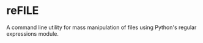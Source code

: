reFILE
======

A command line utility for mass manipulation of files using Python's regular expressions module.
